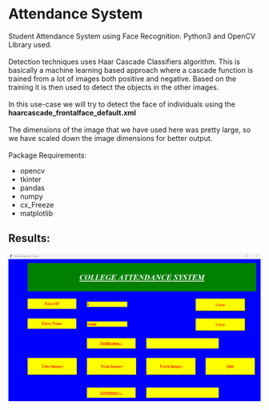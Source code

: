 # Attendance System
Student Attendance System using Face Recognition. Python3 and OpenCV Library used. <br><br>
Detection techniques uses Haar Cascade Classifiers algorithm. This is basically a machine learning based approach where a cascade function is trained from a lot of images both positive and negative. Based on the training it is then used to detect the objects in the other images. <br><br>
In this use-case we will try to detect the face of individuals using the <b>haarcascade_frontalface_default.xml</b> <br><br>
The dimensions of the image that we have used here was pretty large, so we have scaled down the image dimensions for better output.<br><br>
Package Requirements:
- opencv
- tkinter
- pandas
- numpy
- cx_Freeze
- matplotlib

## Results:
![Attendance System in Python](output.png)
